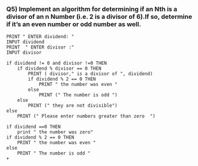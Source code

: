### Q5) Implement an algorithm for determining if an Nth is a divisor of an n Number (i.e. 2 is a divisor of 6).If so, determine if it’s an even number or odd number as well. 
 
````
PRINT " ENTER dividend: "
INPUT dividend
PRINT  " ENTER divisor :"
INPUT divisor

if dividend != 0 and divisor !=0 THEN 
	if dividend % divisor == 0 THEN 
		PRINT ( divisor," is a divisor of ", dividend)
		if dividend % 2 == 0 THEN	
			PRINT " the number was even "
		else 
			PRINT (" The number is odd ")
	else
		PRINT (" they are not divisible")
else 
	PRINT (" Please enter numbers greater than zero  ")

if dividend ==0 THEN
	print " the number was zero"
if dividend % 2 == 0 THEN	
	PRINT " the number was even "
else 
	PRINT " The number is odd "
+
````

